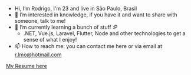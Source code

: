 - Hi, I’m Rodrigo, I'm 23 and live in São Paulo, Brasil
- 👀 I’m interested in knowledge, if you have it and want to share with someone, talk to me!
- 🌱 I’m currently learning a bunch of stuff :P
  - .NET, Vue.js, Laravel, Flutter, Node and other technologies to get a sense of what I enjoy!
- 📫 How to reach me: you can contact me here or via email at r.lmo@hotmail.com

<!DOCTYPE HTML PUBLIC "-//W3C//DTD HTML 4.01 Transitional//EN" "http://www.w3.org/TR/html4/loose.dtd">
<html lang="en" style="width:100%; height:100%;">
<head>
</head>
  <body style="width:100%; height:100%; margin:0;">
    <a href="https://github.com/rlmo/resume/blob/main/Rodrigo%20L.%20M.%20Oliveira%20CV.pdf" style="width:100%; height:100%;" frameborder="0"> My Resume here</a>
  </body>
</html>
<!---
rlmo/rlmo is a ✨ special ✨ repository because its `README.md` (this file) appears on your GitHub profile.
You can click the Preview link to take a look at your changes.
--->
